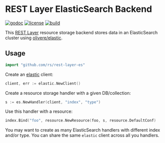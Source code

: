 # REST Layer ElasticSearch Backend

[![godoc](http://img.shields.io/badge/godoc-reference-blue.svg?style=flat)](https://godoc.org/github.com/rs/rest-layer-es) [![license](http://img.shields.io/badge/license-MIT-red.svg?style=flat)](https://raw.githubusercontent.com/rs/rest-layer-es/master/LICENSE) [![build](https://img.shields.io/travis/rs/rest-layer-es.svg?style=flat)](https://travis-ci.org/rs/rest-layer-es)

This [REST Layer](https://github.com/rs/rest-layer) resource storage backend stores data in an ElasticSearch cluster using [olivere/elastic](gopkg.in/olivere/elastic.v3).

## Usage

```go
import "github.com/rs/rest-layer-es"
```

Create an [elastic]("gopkg.in/olivere/elastic.v3") client:

```go
client, err := elastic.NewClient()
```

Create a resource storage handler with a given DB/collection:

```go
s := es.NewHandler(client, "index", "type")
```

Use this handler with a resource:

```go
index.Bind("foo", resource.NewResource(foo, s, resource.DefaultConf)
```

You may want to create as many ElasticSearch handlers with different index and/or type. You can share the same `elastic` client across all you handlers.
